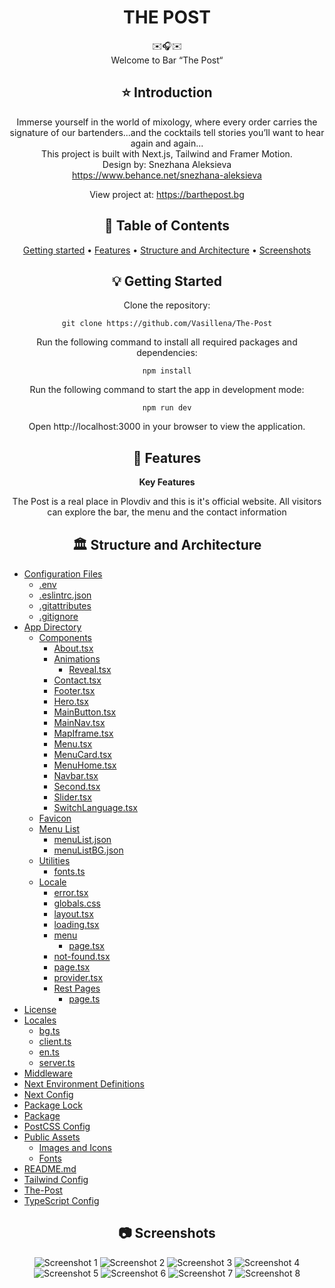 <div align="center">
<h1 align="center">THE POST</h1>
  ✉️🎧✉️
  <br/>
Welcome to Bar “The Post“
   <br/>

## ⭐️  Introduction

Immerse yourself in the world of mixology, where every order carries the signature of our bartenders...and the cocktails tell stories
you’ll want to hear again and again...
   <br/>
This project is built with Next.js, Tailwind and Framer Motion.
   <br/>
Design by: Snezhana Aleksieva 
   <br/>
https://www.behance.net/snezhana-aleksieva

View project at: https://barthepost.bg


## 📜 Table of Contents
[Getting started](#getting-started) •
[Features](#features) •
[Structure and Architecture](#structure-and-architecture) •
[Screenshots](#screenshots)

## 💡 Getting Started
Clone the repository:
```
git clone https://github.com/Vasillena/The-Post
```
Run the following command to install all required packages and dependencies:
```
npm install
```
Run the following command to start the app in development mode:
```
npm run dev
```
Open http://localhost:3000 in your browser to view the application.

## 🧸 Features

**Key Features**

The Post is a real place in Plovdiv and this is it's official website. All visitors can explore the bar, the menu and the contact information

## 🏛️ Structure and Architecture
</div>

- [Configuration Files](#configuration-files)
  - [.env](./.env)
  - [.eslintrc.json](./.eslintrc.json)
  - [.gitattributes](./.gitattributes)
  - [.gitignore](./.gitignore)
- [App Directory](#app-directory)
  - [Components](#components)
    - [About.tsx](./app/components/About.tsx)
    - [Animations](#animations)
      - [Reveal.tsx](./app/components/Animations/Reveal.tsx)
    - [Contact.tsx](./app/components/Contact.tsx)
    - [Footer.tsx](./app/components/Footer.tsx)
    - [Hero.tsx](./app/components/Hero.tsx)
    - [MainButton.tsx](./app/components/MainButton.tsx)
    - [MainNav.tsx](./app/components/MainNav.tsx)
    - [MapIframe.tsx](./app/components/MapIframe.tsx)
    - [Menu.tsx](./app/components/Menu.tsx)
    - [MenuCard.tsx](./app/components/MenuCard.tsx)
    - [MenuHome.tsx](./app/components/MenuHome.tsx)
    - [Navbar.tsx](./app/components/Navbar.tsx)
    - [Second.tsx](./app/components/Second.tsx)
    - [Slider.tsx](./app/components/Slider.tsx)
    - [SwitchLanguage.tsx](./app/components/SwitchLanguage.tsx)
  - [Favicon](./app/favicon.ico)
  - [Menu List](#menu-list)
    - [menuList.json](./app/menuList/menuList.json)
    - [menuListBG.json](./app/menuList/menuListBG.json)
  - [Utilities](#utilities)
    - [fonts.ts](./app/utils/fonts.ts)
  - [Locale](#locale)
    - [error.tsx](./app/[locale]/error.tsx)
    - [globals.css](./app/[locale]/globals.css)
    - [layout.tsx](./app/[locale]/layout.tsx)
    - [loading.tsx](./app/[locale]/loading.tsx)
    - [menu](#menu)
      - [page.tsx](./app/[locale]/menu/page.tsx)
    - [not-found.tsx](./app/[locale]/not-found.tsx)
    - [page.tsx](./app/[locale]/page.tsx)
    - [provider.tsx](./app/[locale]/provider.tsx)
    - [Rest Pages](#rest-pages)
      - [page.ts](./app/[locale]/[rest]/page.ts)
- [License](#license)
- [Locales](#locales)
  - [bg.ts](./locales/bg.ts)
  - [client.ts](./locales/client.ts)
  - [en.ts](./locales/en.ts)
  - [server.ts](./locales/server.ts)
- [Middleware](./middleware.ts)
- [Next Environment Definitions](./next-env.d.ts)
- [Next Config](./next.config.mjs)
- [Package Lock](./package-lock.json)
- [Package](./package.json)
- [PostCSS Config](./postcss.config.mjs)
- [Public Assets](#public-assets)
  - [Images and Icons](#images-and-icons)
  - [Fonts](#fonts)
- [README.md](./README.md)
- [Tailwind Config](./tailwind.config.ts)
- [The-Post](./The-Post)
- [TypeScript Config](./tsconfig.json)




<div align="center">
  
## 📷 Screenshots


![Screenshot 1](https://github.com/user-attachments/assets/18c5f0fe-48ac-471c-aac8-be60baf2f9aa)
![Screenshot 2](https://github.com/user-attachments/assets/bddf1d0d-00c1-402e-9140-f5444c1d9388)
![Screenshot 3](https://github.com/user-attachments/assets/4aff5590-b6ba-438a-9181-cc4210c1ea0b)
![Screenshot 4](https://github.com/user-attachments/assets/23694cda-4304-4961-be45-8b99f7821447)
![Screenshot 5](https://github.com/user-attachments/assets/09860e76-225b-4eee-8fd7-21e1182a416e)
![Screenshot 6](https://github.com/user-attachments/assets/bab7c6fc-edbf-4a3d-bbbd-3faf9c734db0)
![Screenshot 7](https://github.com/user-attachments/assets/5f976b9d-5085-4655-87d3-295e5788d78e)
![Screenshot 8](https://github.com/user-attachments/assets/48b02a67-6d7a-476a-92fc-2c7774c2a2f8)


</div>
